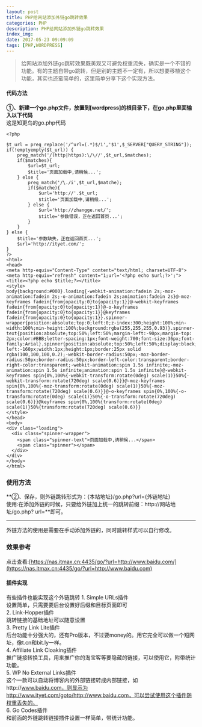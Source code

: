 ```yaml
---
layout: post
title: PHP给网站添加外链go跳转效果
categories: PHP
description: PHP给网站添加外链go跳转效果
index_img: 
date: 2017-05-23 09:09:09
tags: [PHP,WORDPRESS]
---
```

> 给网站添加外链go跳转效果既美观又可避免权重流失，确实是一个不错的功能。有的主题自带go跳转，但是别的主题不一定有，所以想要移植这个功能，其实也还蛮简单的，这里简单分享下这个实现方法。

#### 代码方法

**①、新建一个go.php文件，放置到[wordpress]的根目录下，在go.php里面输入以下代码**  
这是知更鸟的go.php代码
```
<?php   
 
$t_url = preg_replace('/^url=(.*)$/i','$1',$_SERVER["QUERY_STRING"]);  
if(!emptyempty($t_url)) {  
    preg_match('/(http|https):\/\//',$t_url,$matches);  
    if($matches){  
        $url=$t_url;  
        $title='页面加载中,请稍候...';  
    } else {  
        preg_match('/\./i',$t_url,$matche);  
        if($matche){  
            $url='http://'.$t_url;  
            $title='页面加载中,请稍候...';  
        } else {  
            $url='http://zhangge.net/';  
            $title='参数错误，正在返回首页...';  
        }  
    }  
} else {  
    $title='参数缺失，正在返回首页...';  
    $url='http://ityet.com/';  
}  
?>  
<html>  
<head>  
<meta http-equiv="Content-Type" content="text/html; charset=UTF-8">  
<meta http-equiv="refresh" content="1;url='<?php echo $url;?>';">  
<title><?php echo $title;?></title>  
<style>  
body{background:#000}.loading{-webkit-animation:fadein 2s;-moz-animation:fadein 2s;-o-animation:fadein 2s;animation:fadein 2s}@-moz-keyframes fadein{from{opacity:0}to{opacity:1}}@-webkit-keyframes fadein{from{opacity:0}to{opacity:1}}@-o-keyframes fadein{from{opacity:0}to{opacity:1}}@keyframes fadein{from{opacity:0}to{opacity:1}}.spinner-wrapper{position:absolute;top:0;left:0;z-index:300;height:100%;min-width:100%;min-height:100%;background:rgba(255,255,255,0.93)}.spinner-text{position:absolute;top:50%;left:50%;margin-left:-90px;margin-top: 2px;color:#BBB;letter-spacing:1px;font-weight:700;font-size:36px;font-family:Arial}.spinner{position:absolute;top:50%;left:50%;display:block;margin-left:-160px;width:1px;height:1px;border:25px solid rgba(100,100,100,0.2);-webkit-border-radius:50px;-moz-border-radius:50px;border-radius:50px;border-left-color:transparent;border-right-color:transparent;-webkit-animation:spin 1.5s infinite;-moz-animation:spin 1.5s infinite;animation:spin 1.5s infinite}@-webkit-keyframes spin{0%,100%{-webkit-transform:rotate(0deg) scale(1)}50%{-webkit-transform:rotate(720deg) scale(0.6)}}@-moz-keyframes spin{0%,100%{-moz-transform:rotate(0deg) scale(1)}50%{-moz-transform:rotate(720deg) scale(0.6)}}@-o-keyframes spin{0%,100%{-o-transform:rotate(0deg) scale(1)}50%{-o-transform:rotate(720deg) scale(0.6)}}@keyframes spin{0%,100%{transform:rotate(0deg) scale(1)}50%{transform:rotate(720deg) scale(0.6)}}  
</style>  
</head>  
<body>  
<div class="loading">  
  <div class="spinner-wrapper">  
    <span class="spinner-text">页面加载中,请稍候...</span>  
    <span class="spinner"></span>  
  </div>  
</div>  
</body>  
</html>  
```
### 使用方法

**②、保存，则外链跳转形式为：{本站地址}/go.php?url={外链地址}  
使用:在添加外链的时候，只要给外链加上统一的跳转前缀：http://网站地址/go.php? url=**即可。
* * *

外链方法的使用是需要在手动添加外链的，同时跳转样式可以自行修改。

### 效果参考

点击查看:[https://nas.itmax.cn:4435/go/?url=http://www.baidu.com/](https://nas.itmax.cn:4435/go/?url=http://www.baidu.com)

#### 插件实现

有些插件也能实现这个外链跳转
1\. Simple URLs插件  
设置简单，只需要要后台设置好后缀和目标页面即可  
2\. Link-Hopper插件  
跳转链接的基础地址可以随意设置  
3\. Pretty Link Lite插件  
后台功能十分强大的，还有Pro版本，不过要money的。用它完全可以做一个短网址，像t.cn和bit.ly一样。  
4\. Affiliate Link Cloaking插件  
推广链接转换工具，用来推广你的淘宝客等要隐藏的链接，可以使用它，附带统计功能。  
5\. WP No External Links插件  
这个一款可以自动将博客内的外部链接转成内部链接，如http://www.baidu.com，则显示为http://www.ityet.com/goto/http://www.baidu.com，可以尝试使用这个插件防权重丢失的。  
6\. Go Codes插件  
和前面的外链跳转链接插件设置一样简单，带统计功能。
